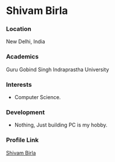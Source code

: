 # Shivam Birla

### Location

New Delhi, India

### Academics

Guru Gobind Singh Indraprastha University

### Interests

- Computer Science.

### Development

- Nothing, Just building PC is my hobby.

### Profile Link

[Shivam Birla](https://github.com/Shivam4747)